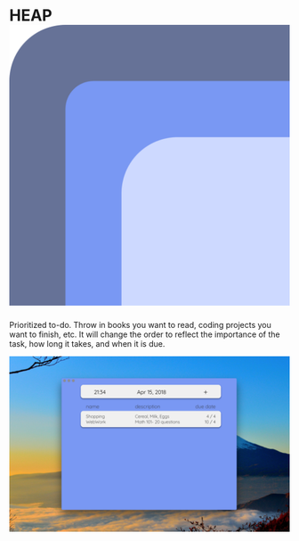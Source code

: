 # HEAP ![Icon](icons/icon.png)

Prioritized to-do. Throw in books you want to read, coding projects you want to finish, etc. It will change the order to reflect the importance of the task, how long it takes, and when it is due.

![Example](icons/Example.png)